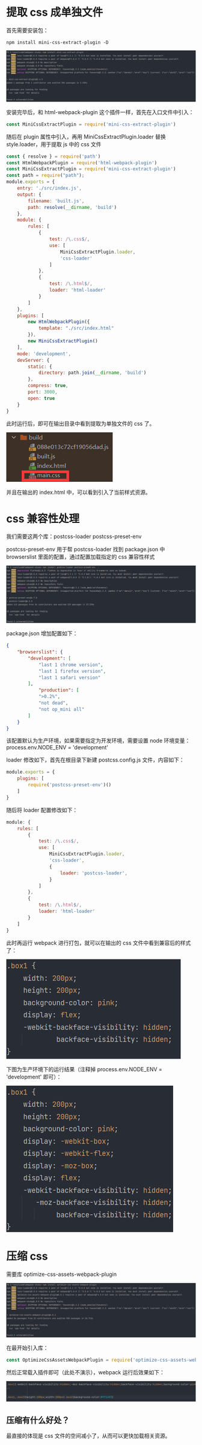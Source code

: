 # 提取 css 成单独文件

首先需要安装包：

```shell
npm install mini-css-extract-plugin -D
```

![img-14](./img/14.png)

安装完毕后，和 html-webpack-plugin 这个插件一样，首先在入口文件中引入：

```js
const MiniCssExtractPlugin = require('mini-css-extract-plugin')
```

随后在 plugin 属性中引入，再用 MiniCssExtractPlugin.loader 替换 style.loader，用于提取 js 中的 css 文件

```js
const { resolve } = require('path')
const HtmlWebpackPlugin = require('html-webpack-plugin')
const MiniCssExtractPlugin = require('mini-css-extract-plugin')
const path = require("path");
module.exports = {
    entry: './src/index.js',
    output: {
        filename: 'built.js',
        path: resolve(__dirname, 'build')
    },
    module: {
        rules: [
            {
                test: /\.css$/,
                use: [
                    MiniCssExtractPlugin.loader,
                    'css-loader'
                ]
            },
            {
                test: /\.html$/,
                loader: 'html-loader'
            }
        ]
    },
    plugins: [
        new HtmlWebpackPlugin({
            template: "./src/index.html"
        }),
        new MiniCssExtractPlugin()
    ],
    mode: 'development',
    devServer: {
        static: {
            directory: path.join(__dirname, 'build')
        },
        compress: true,
        port: 3000,
        open: true
    }
}
```

此时运行后，即可在输出目录中看到提取为单独文件的 css 了。

![img-15](./img/15.png)

并且在输出的 index.html 中，可以看到引入了当前样式资源。

# css 兼容性处理

我们需要这两个库：postcss-loader postcss-preset-env

postcss-preset-env 用于帮 postcss-loader 找到 package.json 中 browserslist 里面的配置，通过配置加载指定的 css 兼容性样式

![img-16](./img/16.png)

package.json 增加配置如下：

```json
{
    "browserslist": {
        "development": [
            "last 1 chrome version",
            "last 1 firefox version",
            "last 1 safari version"
        ],
            "production": [
            ">0.2%",
            "not dead",
            "not op_mini all"
        ]
    }
}
```

该配置默认为生产环境，如果需要指定为开发环境，需要设置 node 环境变量：
process.env.NODE_ENV = 'development'

loader 修改如下，首先在根目录下新建 postcss.config.js 文件，内容如下：

```js
module.exports = {
    plugins: [
        require('postcss-preset-env')()
    ]
}
```

随后将 loader 配置修改如下：

```js
module: {
    rules: [
        {
            test: /\.css$/,
            use: [
                MiniCssExtractPlugin.loader,
                'css-loader',
                {
                    loader: 'postcss-loader',
                }
            ]
        },
        {
            test: /\.html$/,
            loader: 'html-loader'
        }
    ]
}
```

此时再运行 webpack 进行打包，就可以在输出的 css 文件中看到兼容后的样式了：

![img-17](./img/17.png)

下图为生产环境下的运行结果（注释掉 process.env.NODE_ENV = 'development' 即可）：

![img-18](./img/18.png)

# 压缩 css

需要库 optimize-css-assets-webpack-plugin

![img-19](./img/19.png)

在最开始引入库：

```js
const OptimizeCssAssetsWebpackPlugin = require('optimize-css-assets-webpack-plugin')
```

然后正常载入插件即可（此处不演示），webpack 运行后效果如下：

![img-20](./img/20.png)

## 压缩有什么好处？

最直接的体现是 css 文件的空间减小了，从而可以更快加载相关资源。